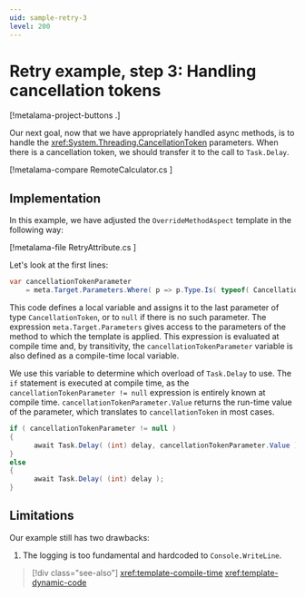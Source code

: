 ```yaml
---
uid: sample-retry-3
level: 200
---
```


# Retry example, step 3: Handling cancellation tokens

[!metalama-project-buttons .]

Our next goal, now that we have appropriately handled async methods, is to handle
the <xref:System.Threading.CancellationToken> parameters. When there is a cancellation token, we should transfer it to
the call to `Task.Delay`.

[!metalama-compare RemoteCalculator.cs ]

## Implementation

In this example, we have adjusted the `OverrideMethodAspect` template in the following way:

[!metalama-file RetryAttribute.cs ]

Let's look at the first lines:

```cs
var cancellationTokenParameter 
    = meta.Target.Parameters.Where( p => p.Type.Is( typeof( CancellationToken ) ) ).LastOrDefault();
```

This code defines a local variable and assigns it to the last parameter of type `CancellationToken`, or to `null` if
there is no such parameter. The expression `meta.Target.Parameters` gives access to the parameters of the method to
which the template is applied. This expression is evaluated at compile time and, by transitivity,
the `cancellationTokenParameter` variable is also defined as a compile-time local variable.

We use this variable to determine which overload of `Task.Delay` to use. The `if` statement is executed at compile time,
as the `cancellationTokenParameter != null` expression is entirely known at compile
time. `cancellationTokenParameter.Value` returns the run-time value of the parameter, which translates
to `cancellationToken` in most cases.

```cs
if ( cancellationTokenParameter != null )
{
      await Task.Delay( (int) delay, cancellationTokenParameter.Value );
}
else
{
      await Task.Delay( (int) delay );
}
```

## Limitations

Our example still has two drawbacks:

1. The logging is too fundamental and hardcoded to `Console.WriteLine`.

> [!div class="see-also"]
> <xref:template-compile-time>
> <xref:template-dynamic-code>
